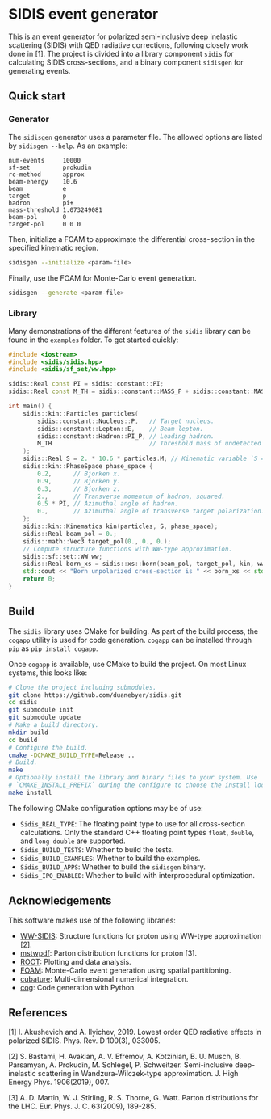 # SIDIS event generator

This is an event generator for polarized semi-inclusive deep inelastic
scattering (SIDIS) with QED radiative corrections, following closely work done
in [1]. The project is divided into a library component `sidis` for calculating
SIDIS cross-sections, and a binary component `sidisgen` for generating events.

## Quick start

### Generator

The `sidisgen` generator uses a parameter file. The allowed options are listed
by `sidisgen --help`. As an example:

```csv
num-events     10000
sf-set         prokudin
rc-method      approx
beam-energy    10.6
beam           e
target         p
hadron         pi+
mass-threshold 1.073249081
beam-pol       0
target-pol     0 0 0
```

Then, initialize a FOAM to approximate the differential cross-section in the
specified kinematic region.

```bash
sidisgen --initialize <param-file>
```

Finally, use the FOAM for Monte-Carlo event generation.

```bash
sidisgen --generate <param-file>
```

### Library

Many demonstrations of the different features of the `sidis` library can be
found in the `examples` folder. To get started quickly:

```cpp
#include <iostream>
#include <sidis/sidis.hpp>
#include <sidis/sf_set/ww.hpp>

sidis::Real const PI = sidis::constant::PI;
sidis::Real const M_TH = sidis::constant::MASS_P + sidis::constant::MASS_PI_0;

int main() {
	sidis::kin::Particles particles(
		sidis::constant::Nucleus::P,   // Target nucleus.
		sidis::constant::Lepton::E,    // Beam lepton.
		sidis::constant::Hadron::PI_P, // Leading hadron.
		M_TH                           // Threshold mass of undetected part.
	);
	sidis::Real S = 2. * 10.6 * particles.M; // Kinematic variable `S = 2 p k1`.
	sidis::kin::PhaseSpace phase_space {
		0.2,      // Bjorken x.
		0.9,      // Bjorken y.
		0.3,      // Bjorken z.
		2.,       // Transverse momentum of hadron, squared.
		0.5 * PI, // Azimuthal angle of hadron.
		0.,       // Azimuthal angle of transverse target polarization.
	};
	sidis::kin::Kinematics kin(particles, S, phase_space);
	sidis::Real beam_pol = 0.;
	sidis::math::Vec3 target_pol(0., 0., 0.);
	// Compute structure functions with WW-type approximation.
	sidis::sf::set::WW ww;
	sidis::Real born_xs = sidis::xs::born(beam_pol, target_pol, kin, ww);
	std::cout << "Born unpolarized cross-section is " << born_xs << std::endl;
	return 0;
}
```

## Build

The `sidis` library uses CMake for building. As part of the build process, the
`cogapp` utility is used for code generation. `cogapp` can be installed through
`pip` as `pip install cogapp`.

Once `cogapp` is available, use CMake to build the project. On most Linux
systems, this looks like:

```bash
# Clone the project including submodules.
git clone https://github.com/duanebyer/sidis.git
cd sidis
git submodule init
git submodule update
# Make a build directory.
mkdir build
cd build
# Configure the build.
cmake -DCMAKE_BUILD_TYPE=Release ..
# Build.
make
# Optionally install the library and binary files to your system. Use
# `CMAKE_INSTALL_PREFIX` during the configure to choose the install location.
make install
```

The following CMake configuration options may be of use:
* `Sidis_REAL_TYPE`: The floating point type to use for all cross-section
  calculations. Only the standard C++ floating point types `float`, `double`,
  and `long double` are supported.
* `Sidis_BUILD_TESTS`: Whether to build the tests.
* `Sidis_BUILD_EXAMPLES`: Whether to build the examples.
* `Sidis_BUILD_APPS`: Whether to build the `sidisgen` binary.
* `Sidis_IPO_ENABLED`: Whether to build with interprocedural optimization.

## Acknowledgements

This software makes use of the following libraries:
* [WW-SIDIS](https://github.com/prokudin/WW-SIDIS): Structure functions for
  proton using WW-type approximation [2].
* [mstwpdf](https://mstwpdf.hepforge.org/): Parton distribution functions for
  proton [3].
* [ROOT](https://root.cern/): Plotting and data analysis.
* [FOAM](http://jadach.web.cern.ch/jadach/Foam/Index.html): Monte-Carlo event
  generation using spatial partitioning.
* [cubature](https://github.com/stevengj/cubature): Multi-dimensional numerical
  integration.
* [cog](https://nedbatchelder.com/code/cog/): Code generation with Python.

## References

[1] I. Akushevich and A. Ilyichev, 2019. Lowest order QED radiative effects in
    polarized SIDIS. Phys. Rev. D 100(3), 033005.

[2] S. Bastami, H. Avakian, A. V. Efremov, A. Kotzinian, B. U. Musch, B.
    Parsamyan, A. Prokudin, M. Schlegel, P. Schweitzer. Semi-inclusive deep-
	inelastic scattering in Wandzura-Wilczek-type approximation. J. High Energy
	Phys. 1906(2019), 007.

[3] A. D. Martin, W. J. Stirling, R. S. Thorne, G. Watt. Parton distributions
    for the LHC. Eur. Phys. J. C. 63(2009), 189-285.

